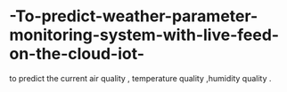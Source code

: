 # -To-predict-weather-parameter-monitoring-system-with-live-feed-on-the-cloud-iot-
to predict the current  air quality  , temperature quality  ,humidity quality .
